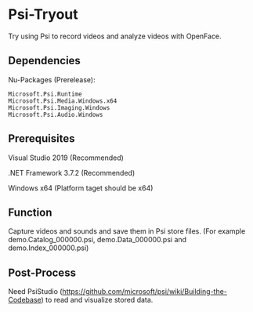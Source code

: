 # Psi-Tryout
Try using Psi to record videos and analyze videos with OpenFace. 
## Dependencies
Nu-Packages (Prerelease): 

    Microsoft.Psi.Runtime
    Microsoft.Psi.Media.Windows.x64
    Microsoft.Psi.Imaging.Windows
    Microsoft.Psi.Audio.Windows

## Prerequisites
Visual Studio 2019 (Recommended)

.NET Framework 3.7.2 (Recommended)

Windows x64 (Platform taget should be x64)

## Function
Capture videos and sounds and save them in Psi store files. (For example demo.Catalog_000000.psi, demo.Data_000000.psi and demo.Index_000000.psi)

## Post-Process
Need PsiStudio (https://github.com/microsoft/psi/wiki/Building-the-Codebase) to read and visualize stored data. 
